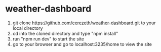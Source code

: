 # weather-dashboard
1. git clone https://github.com/cerezeth/weather-dashboard.git to your local directory
2. cd into the cloned directory and type "npm install"
3. run "npm run dev" to start the site
4. go to your browser and go to localhost:3235/home to view the site